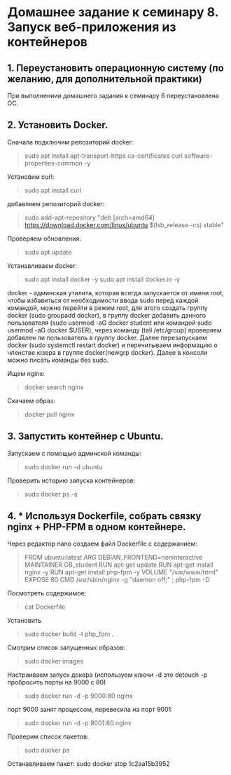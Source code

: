# Домашнее задание к семинару 8. Запуск веб-приложения из контейнеров

## 1. Переустановить операционную систему (по желанию, для дополнительной практики)
При выполнениии домашнего задания к семинару 6 переустановлена ОС.

## 2. Установить Docker.

Сначала подключим репозиторий docker:
> sudo apt install apt-transport-https ca-certificates curl software-properties-common -y

Установим curl:
> sudo apt install curl

добавляем репозиторий docker:
> sudo add-apt-repository "deb [arch=amd64] https://download.docker.com/linux/ubuntu $(lsb_release -cs) stable"

Проверяем обновления:
> sudo apt update

Устанавливаем docker:
> sudo apt install docker -y
> sudo apt install docker.io -y

docker - админская утилита, которая всегда запускается от имени root, чтобы избавиться от необходимости ввода sudo перед каждой командой, можно перейти в режим root, для этого создать группу docker (sudo groupadd docker), в группу docker добавить данного пользователя (sudo usermod -aG docker student или командой sudo usermod -aG docker $USER), через команду (tail /etc/group) проверяем добавлен ли пользователь в группу docker. Далее перезапускаем docker (sudo systemctl restart docker) и перечитываем информацию о членстве юзера в группе docker(newgrp docker). Далее в консоли можно писать команды без sudo.

Ищем nginx:
> docker search nginx

Cкачаем образ:
> docker pull nginx

## 3. Запустить контейнер с Ubuntu.

Запускаем с помощью админской команды:
> sudo docker run -d ubuntu

Проверить историю запуска контейнеров:
> sudo docker ps -a

## 4. * Используя Dockerfile, собрать связку nginx + PHP-FPM в одном контейнере.

Через редактор nano создаем файл Dockerfile с содержанием:

> FROM ubuntu:latest
> ARG DEBIAN_FRONTEND=noninteractive 
> MAINTAINER GB_student
> RUN apt-get update
> RUN apt-get install nginx -y
> RUN apt-get install php-fpm -y
> VOLUME "/var/www/html"
> EXPOSE 80
> CMD /usr/sbin/nginx -g "daemon off;" ; php-fpm -D

Посмотреть содержимое:
> cat Dockerfile

Установить 
> sudo docker build -t php_fpm .

Смотрим список запущенных образов:
> sudo docker images

Настраиваем запуск докера (используем ключи -d это detouch -p пробросить порты на 9000 с 80)
> sudo docker run -d -p 9000:80 nginx

порт 9000 занят процессом, перевесила на порт 9001:
> sudo docker run -d -p 9001:80 nginx

Проверим список пакетов:
> sudo docker ps

Останавливаем пакет:
sudo docker stop 1c2aa15b3952
